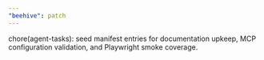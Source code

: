 ```yaml
---
"beehive": patch
---
```


chore(agent-tasks): seed manifest entries for documentation upkeep, MCP configuration validation, and Playwright smoke coverage.
